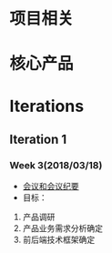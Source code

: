 # 项目相关

# 核心产品

# Iterations
## Iteration 1
### Week 3(2018/03/18)
+ [会议和会议纪要](Inception.md)
+ 目标：
1. 产品调研
2. 产品业务需求分析确定
3. 前后端技术框架确定
